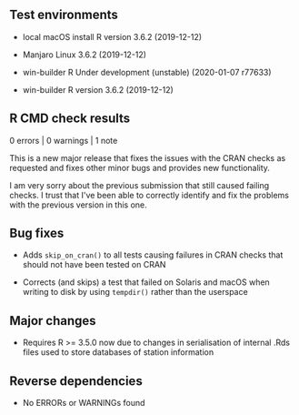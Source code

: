 
## Test environments

- local macOS install R version 3.6.2 (2019-12-12)

- Manjaro Linux 3.6.2 (2019-12-12)

- win-builder R Under development (unstable) (2020-01-07 r77633)

- win-builder R version 3.6.2 (2019-12-12)

## R CMD check results

0 errors | 0 warnings | 1 note

This is a new major release that fixes the issues with the CRAN checks as
requested and fixes other minor bugs and provides new functionality.

I am very sorry about the previous submission that still caused failing checks.
I trust that I've been able to correctly identify and fix the problems with the
previous version in this one.

## Bug fixes

* Adds `skip_on_cran()` to all tests causing failures in CRAN checks that
should not have been tested on CRAN

* Corrects (and skips) a test that failed on Solaris and macOS when writing to
disk by using `tempdir()` rather than the userspace

## Major changes

* Requires R >= 3.5.0 now due to changes in serialisation of internal .Rds files
used to store databases of station information

## Reverse dependencies

* No ERRORs or WARNINGs found
